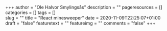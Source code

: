 +++
author = "Ole Halvor Smylingsås"
description = ""
pageresources = []
categories = []
tags = []     
slug = ""
title = "React minesweeper"
date = 2020-11-09T22:25:07+01:00
draft = "false"
featuretext = ""
featureimg = ""
comments = "false"
+++